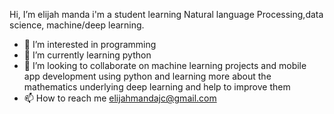 Hi, I’m elijah manda i'm a student learning Natural language Processing,data science, machine/deep learning.
- 👀 I’m interested in programming 
- 🌱 I’m currently learning python
- 💞️ I’m looking to collaborate on machine learning projects and mobile app development using python and learning more about the mathematics underlying deep learning and help to improve them
- 📫 How to reach me elijahmandajc@gmail.com


<!---
elijahmanda/elijahmanda is a ✨ special ✨ repository because its `README.md` (this file) appears on your GitHub profile.
You can click the Preview link to take a look at your changes.
--->
